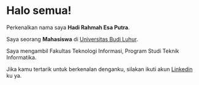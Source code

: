 # Halo semua! 

Perkenalkan nama saya **Hadi Rahmah Esa Putra**.

Saya seorang **Mahasiswa** di [Universitas Budi Luhur](https://www.budiluhur.ac.id/).

Saya mengambil Fakultas Teknologi Informasi, Program Studi Teknik Informatika.

Jika kamu tertarik untuk berkenalan denganku, silakan ikuti akun [Linkedin](https://www.linkedin.com/in/hadi-r-0a0811140/) ku ya.
